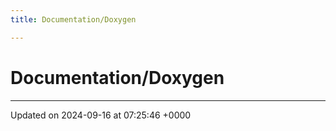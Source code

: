 ```yaml
---
title: Documentation/Doxygen

---
```


# Documentation/Doxygen








-------------------------------

Updated on 2024-09-16 at 07:25:46 +0000
